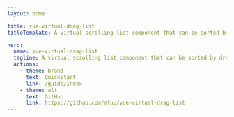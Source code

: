 ```yaml
---
layout: home

title: vue-virtual-drag-list
titleTemplate: A virtual scrolling list component that can be sorted by dragging

hero:
  name: vue-virtual-drag-list
  tagline: A virtual scrolling list component that can be sorted by dragging
  actions:
    - theme: brand
      text: Quickstart
      link: /guide/index
    - theme: alt
      text: GitHub
      link: https://github.com/mfuu/vue-virtual-drag-list
---
```

<style>
:root {
  --vp-home-hero-name-color: transparent;
  --vp-home-hero-name-background: -webkit-linear-gradient(120deg, #bd34fe 30%, #41d1ff);

  --vp-home-hero-image-background-image: linear-gradient(-45deg, #bd34fe 50%, #47caff 50%);
  --vp-home-hero-image-filter: blur(44px);
}

@media (min-width: 640px) {
  :root {
    --vp-home-hero-image-filter: blur(56px);
  }
}

@media (min-width: 960px) {
  :root {
    --vp-home-hero-image-filter: blur(68px);
  }
}
</style>